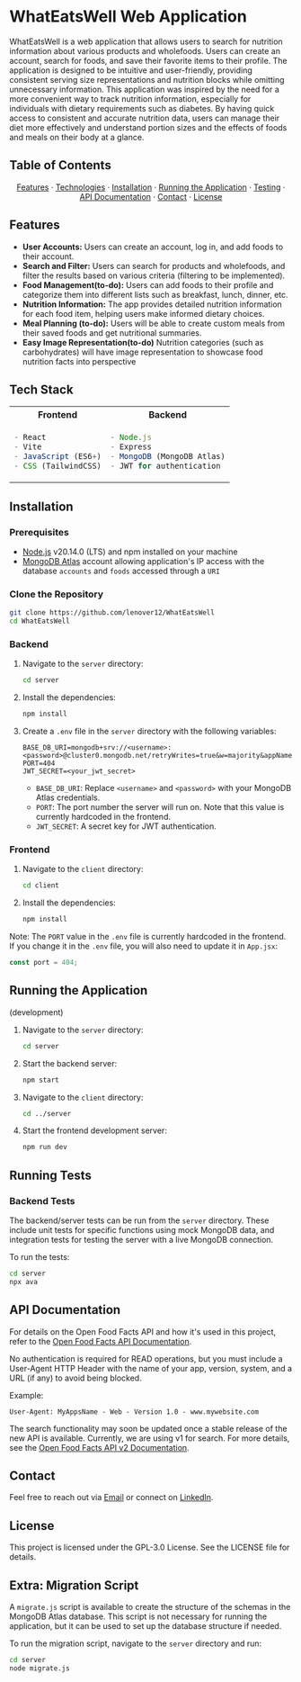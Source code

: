 # WhatEatsWell Web Application

WhatEatsWell is a web application that allows users to search for nutrition information about various products and wholefoods. Users can create an account, search for foods, and save their favorite items to their profile. The application is designed to be intuitive and user-friendly, providing consistent serving size representations and nutrition blocks while omitting unnecessary information.
This application was inspired by the need for a more convenient way to track nutrition information, especially for individuals with dietary requirements such as diabetes. By having quick access to consistent and accurate nutrition data, users can manage their diet more effectively and understand portion sizes and the effects of foods and meals on their body at a glance.

## Table of Contents

<div align="center">
<tr>
  <td>

  [Features](#features)
   · [Technologies](#tech-stack)
   · [Installation](#installation)
   · [Running the Application](#running-the-application)
   · [Testing](#running-tests)
   · [API Documentation](#api-documentation)
   · [Contact](#contact)
   · [License](#license)
  
  </td>
</tr>

</div>

## Features

- **User Accounts:** Users can create an account, log in, and add foods to their account.
- **Search and Filter:** Users can search for products and wholefoods, and filter the results based on various criteria (filtering to be implemented).
- **Food Management(to-do):** Users can add foods to their profile and categorize them into different lists such as breakfast, lunch, dinner, etc.
- **Nutrition Information:** The app provides detailed nutrition information for each food item, helping users make informed dietary choices.
- **Meal Planning (to-do):** Users will be able to create custom meals from their saved foods and get nutritional summaries.
- **Easy Image Representation(to-do)** Nutrition categories (such as carbohydrates) will have image representation to showcase food nutrition facts into perspective


## Tech Stack

<div align="center">
<table>
<tr>
<th> Frontend </th>
<th> Backend </th>
</tr>
<tr>
<td>

```js
- React
- Vite
- JavaScript (ES6+)
- CSS (TailwindCSS)
```

</td>
<td>

```js
- Node.js
- Express
- MongoDB (MongoDB Atlas)
- JWT for authentication
```

</td>
</tr>
</table>
</div>

## Installation

### Prerequisites

- [Node.js](https://nodejs.org/en/download/prebuilt-installer) v20.14.0 (LTS) and npm installed on your machine
- [MongoDB Atlas](https://www.mongodb.com/atlas) account allowing application's IP access with the database `accounts` and `foods` accessed through a `URI`

### Clone the Repository

```sh
git clone https://github.com/lenover12/WhatEatsWell
cd WhatEatsWell
```

### Backend

1. Navigate to the `server` directory:
    ```sh
    cd server
    ```

2. Install the dependencies:
    ```sh
    npm install
    ```

3. Create a `.env` file in the `server` directory with the following variables:
    ```env
    BASE_DB_URI=mongodb+srv://<username>:<password>@cluster0.mongodb.net/retryWrites=true&w=majority&appName=Cluster0
    PORT=404
    JWT_SECRET=<your_jwt_secret>
    ```

    - `BASE_DB_URI`: Replace `<username>` and `<password>` with your MongoDB Atlas credentials.
    - `PORT`: The port number the server will run on. Note that this value is currently hardcoded in the frontend.
    - `JWT_SECRET`: A secret key for JWT authentication.



### Frontend

1. Navigate to the `client` directory:
    ```sh
    cd client
    ```

2. Install the dependencies:
    ```sh
    npm install
    ```

Note: The `PORT` value in the `.env` file is currently hardcoded in the frontend. If you change it in the `.env` file, you will also need to update it in `App.jsx`:

```jsx
const port = 404;
```
## Running the Application
(development)

1. Navigate to the `server` directory:
    ```sh
    cd server
    ```
    
2. Start the backend server:
    ```sh
    npm start
    ```
3. Navigate to the `client` directory:
    ```sh
    cd ../server
    ```
 4. Start the frontend development server:   
    ```sh
    npm run dev
    ```

## Running Tests

### Backend Tests

The backend/server tests can be run from the `server` directory. These include unit tests for specific functions using mock MongoDB data, and integration tests for testing the server with a live MongoDB connection.

To run the tests:

```sh
cd server
npx ava
```

## API Documentation

For details on the Open Food Facts API and how it's used in this project, refer to the [Open Food Facts API Documentation](https://world.openfoodfacts.org/files/api-documentation.html).

No authentication is required for READ operations, but you must include a User-Agent HTTP Header with the name of your app, version, system, and a URL (if any) to avoid being blocked.

Example:
```
User-Agent: MyAppsName - Web - Version 1.0 - www.mywebsite.com
```

The search functionality may soon be updated once a stable release of the new API is available. Currently, we are using v1 for search. For more details, see the [Open Food Facts API v2 Documentation](https://openfoodfacts.github.io/openfoodfacts-server/api/ref-v2/#get-/api/v2/search).

## Contact

Feel free to reach out via [Email](mailto:lennymcdonald247+whateatswell@hotmail.com) or connect on [LinkedIn](https://www.linkedin.com/in/leonard-mcdonald).

## License

This project is licensed under the GPL-3.0 License. See the LICENSE file for details.


## Extra: Migration Script

A `migrate.js` script is available to create the structure of the schemas in the MongoDB Atlas database. This script is not necessary for running the application, but it can be used to set up the database structure if needed.

To run the migration script, navigate to the `server` directory and run:

```sh
cd server
node migrate.js
```
